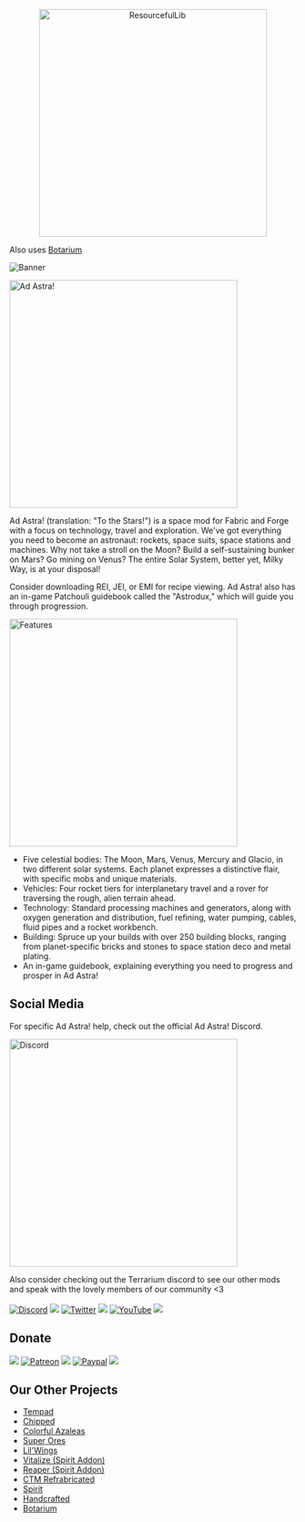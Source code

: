 
<a href="https://github.com/Team-Resourceful/ResourcefulLib">
    <p align="center">
        <img src="https://media.discordapp.net/attachments/1023678603289972797/1042445198183120946/BH_NU_BADGE.png" alt="ResourcefulLib" width="400"/> 
    </p>
</a>

Also uses [Botarium](https://github.com/terrarium-earth/Botarium)

![Banner](https://cdn.discordapp.com/attachments/1023678603289972797/1043017562885197835/Ad_Astra_Banner.png?width=1440&height=691)

<a>
    <p align="left">
        <img src="https://cdn.discordapp.com/attachments/1005798262273495041/1018343461642055690/Ad_Astra.png" alt="Ad Astra!" width="400"/> 
    </p>
</a>

Ad Astra! (translation: "To the Stars!") is a space mod for Fabric and Forge with a focus on technology, travel and
exploration. We've got
everything you need to become an astronaut: rockets, space suits, space stations and machines. Why not take a stroll on
the Moon? Build a self-sustaining bunker on Mars? Go mining on Venus? The entire Solar System, better yet, Milky Way, is
at your disposal!

Consider downloading REI, JEI, or EMI for recipe viewing. Ad Astra! also has an in-game Patchouli guidebook called the "Astrodux," 
which will guide you through progression.

<a>
    <p align="left">
        <img src="https://cdn.discordapp.com/attachments/1005798262273495041/1018343462006964234/Features.png" alt="Features" width="400"/> 
    </p>
</a>

- Five celestial bodies: The Moon, Mars, Venus, Mercury and Glacio, in two different solar systems. Each planet
  expresses a distinctive flair, with specific mobs and unique materials.
- Vehicles: Four rocket tiers for interplanetary travel and a rover for traversing the rough, alien terrain ahead.
- Technology: Standard processing machines and generators, along with oxygen generation and distribution, fuel refining,
  water pumping, cables, fluid pipes and a rocket workbench.
- Building: Spruce up your builds with over 250 building blocks, ranging from planet-specific bricks and stones to space
  station deco and metal plating.
- An in-game guidebook, explaining everything you need to progress and prosper in Ad Astra!

## Social Media

For specific Ad Astra! help, check out the official Ad Astra! Discord.
<a href="https://discord.com/invite/K6EWQQ7Ntd">
    <p align="left">
        <img src="https://cdn.discordapp.com/attachments/1005798262273495041/1018731591314448495/discord.png" alt="Discord" width="400"/> 
    </p>
</a>
Also consider checking out the Terrarium discord to see our other mods and speak with the lovely members of our community <3
<br></br>
[![Discord](https://cdn.discordapp.com/attachments/721407493351407646/841063759078096966/discordlogo.png)](https://discord.gg/terrarium "Discord")
![](https://cdn.discordapp.com/attachments/843362690088042506/848395257087262760/blanklogo.png)
[![Twitter](https://cdn.discordapp.com/attachments/721407493351407646/841063761359798302/twitterlogo.png)](https://twitter.com/TerrariumEarth "Twitter")
![](https://cdn.discordapp.com/attachments/843362690088042506/848395257087262760/blanklogo.png)
[![YouTube](https://cdn.discordapp.com/attachments/721407493351407646/841063763151159297/youtubelogo.png)](https://www.youtube.com/channel/UCSfT3_pCrEzs_HcHr5wINRQ "YouTube")
![](https://cdn.discordapp.com/attachments/843362690088042506/848395257087262760/blanklogo.png)

## Donate

![](https://cdn.discordapp.com/attachments/843362690088042506/848395257087262760/blanklogo.png)
[![Patreon](https://cdn.discordapp.com/attachments/721407493351407646/841072839166787584/pintrestlogo.png)](https://www.patreon.com/terrariumearth "Patreon")
![](https://cdn.discordapp.com/attachments/843362690088042506/848395257087262760/blanklogo.png)
[![Paypal](https://cdn.discordapp.com/attachments/721407493351407646/841072837102927883/paypallogo.png)](https://www.paypal.com/paypalme/technomages?locale.x=en_US "Paypal")
![](https://cdn.discordapp.com/attachments/843362690088042506/848395257087262760/blanklogo.png)

## Our Other Projects

* [Tempad](https://www.curseforge.com/minecraft/mc-mods/tempad)
* [Chipped](https://www.curseforge.com/minecraft/mc-mods/chipped)
* [Colorful Azaleas](https://www.curseforge.com/minecraft/mc-mods/colorfulazaleas)
* [Super Ores](https://www.curseforge.com/minecraft/mc-mods/super-ores)
* [Lil'Wings](https://www.curseforge.com/minecraft/mc-mods/lil-wings)
* [Vitalize (Spirit Addon)](https://www.curseforge.com/minecraft/mc-mods/vitalize)
* [Reaper (Spirit Addon)](https://www.curseforge.com/minecraft/mc-mods/reaper)
* [CTM Refrabricated](https://www.curseforge.com/minecraft/mc-mods/ctm-refabricated)
* [Spirit](https://www.curseforge.com/minecraft/mc-mods/spirit)
* [Handcrafted](https://www.curseforge.com/minecraft/mc-mods/handcrafted)
* [Botarium](https://github.com/terrarium-earth/Botarium)